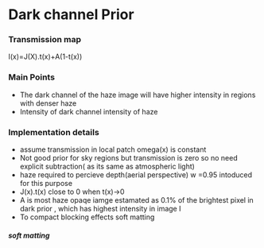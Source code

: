 # Dark channel Prior

### Transmission map
I(x)=J(X).t(x)+A(1-t(x))

### Main Points
* The dark channel of the haze image will have higher intensity in regions with denser haze
* Intensity of dark channel intensity of haze

### Implementation details
* assume transmission in local patch omega(x) is constant
* Not good prior for sky regions but transmission is zero so no need explicit subtraction( as its same as atmospheric light)
* haze required to percieve depth(aerial perspective) w =0.95 intoduced for this purpose
* J(x).t(x) close to 0 when t(x)->0
* A is most haze opaqe iamge estamated as 0.1% of the brightest pixel in dark prior , which has highest intensity in image I
* To compact blocking effects soft matting
##### soft matting




